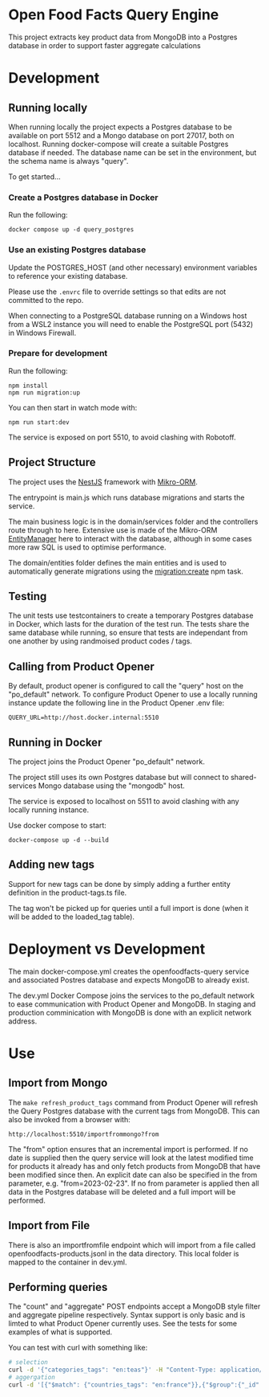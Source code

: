 # Open Food Facts Query Engine

This project extracts key product data from MongoDB into a Postgres database in order to support faster aggregate calculations

# Development

## Running locally

When running locally the project expects a Postgres database to be available on port 5512 and a Mongo database on port 27017, both on localhost. Running docker-compose will create a suitable Postgres database if needed. The database name can be set in the environment, but the schema name is always "query".

To get started...

### Create a Postgres database in Docker

Run the following:

```
docker compose up -d query_postgres
```

### Use an existing Postgres database

Update the POSTGRES_HOST (and other necessary) environment variables to reference your existing database.

Please use the `.envrc` file to override settings so that edits are not committed to the repo.

When connecting to a PostgreSQL database running on a Windows host from a WSL2 instance you will need to enable the PostgreSQL port (5432) in Windows Firewall.

### Prepare for development

Run the following:

```
npm install
npm run migration:up
```

You can then start in watch mode with:

```
npm run start:dev
```

The service is exposed on port 5510, to avoid clashing with Robotoff.

## Project Structure

The project uses the [NestJS](https://docs.nestjs.com/) framework with [Mikro-ORM](https://mikro-orm.io/docs/installation).

The entrypoint is main.js which runs database migrations and starts the service.

The main business logic is in the domain/services folder and the controllers route through to here. Extensive use is made of the Mikro-ORM [EntityManager](https://mikro-orm.io/docs/entity-manager) here to interact with the database, although in some cases more raw SQL is used to optimise performance.

The domain/entities folder defines the main entities and is used to automatically generate migrations using the [migration:create](https://mikro-orm.io/docs/migrations#initial-migration) npm task.

## Testing

The unit tests use testcontainers to create a temporary Postgres database in Docker, which lasts for the duration of the test run. The tests share the same database while running, so ensure that tests are independant from one another by using randmoised product codes / tags.

## Calling from Product Opener

By default, product opener is configured to call the "query" host on the "po_default" network. To configure Product Opener to use a locally running instance update the following line in the Product Opener .env file:

```
QUERY_URL=http://host.docker.internal:5510
```

## Running in Docker

The project joins the Product Opener "po_default" network.

The project still uses its own Postgres database but will connect to shared-services Mongo database using the "mongodb" host.

The service is exposed to localhost on 5511 to avoid clashing with any locally running instance.

Use docker compose to start:

```
docker-compose up -d --build
```

## Adding new tags

Support for new tags can be done by simply adding a further entity definition in the product-tags.ts file.

The tag won't be picked up for queries until a full import is done (when it will be added to the loaded_tag table).

# Deployment vs Development

The main docker-compose.yml creates the openfoodfacts-query service and associated Postres database and expects MongoDB to already exist.

The dev.yml Docker Compose joins the services to the po_default network to ease communication with Product Opener and MongoDB. In staging and production comminication with MongoDB is done with an explicit network address.

# Use

## Import from Mongo

The `make refresh_product_tags` command from Product Opener will refresh the Query Postgres database with the current tags from MongoDB. This can also be invoked from a browser with:

```
http://localhost:5510/importfrommongo?from
```

The "from" option ensures that an incremental import is performed. If no date is supplied then the query service will look at the latest modified time for products it already has and only fetch products from MongoDB that have been modified since then. An explicit date can also be specified in the from parameter, e.g. "from=2023-02-23". If no from parameter is applied then all data in the Postgres database will be deleted and a full import will be performed.

## Import from File

There is also an importfromfile endpoint which will import from a file called openfoodfacts-products.jsonl in the data directory. This local folder is mapped to the container in dev.yml.

## Performing queries

The "count" and "aggregate" POST endpoints accept a MongoDB style filter and aggregate pipeline respectively. Syntax support is only basic and is limted to what Product Opener currently uses. See the tests for some examples of what is supported.

You can test with curl with something like:
```bash
# selection
curl -d '{"categories_tags": "en:teas"}' -H "Content-Type: application/json" https://query.openfoodfacts.org/select
# aggergation
curl -d '[{"$match": {"countries_tags": "en:france"}},{"$group":{"_id":"$brands_tags"}}]' -H "Content-Type: application/json" https://query.openfoodfacts.org/aggregate
```


